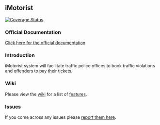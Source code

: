 ## iMotorist

[![Coverage Status](https://coveralls.io/repos/github/iMotorist/imotorist-web-app/badge.svg?branch=master)](https://coveralls.io/github/iMotorist/imotorist-web-app?branch=master)

### Official Documentation

[Click here for the official documentation](http://laravel-boilerplate.com)

### Introduction

iMotorist system will facilitate traffic police offices to book traffic violations and offenders to pay their tickets. 

### Wiki

Please view the [wiki](https://github.com/iMotorist/imotorist-web-app/wiki) for a list of [features](https://github.com/iMotorist/imotorist-web-app/wiki#features).

### Issues

If you come across any issues please [report them here](https://github.com/iMotorist/imotorist-web-app/issues).
